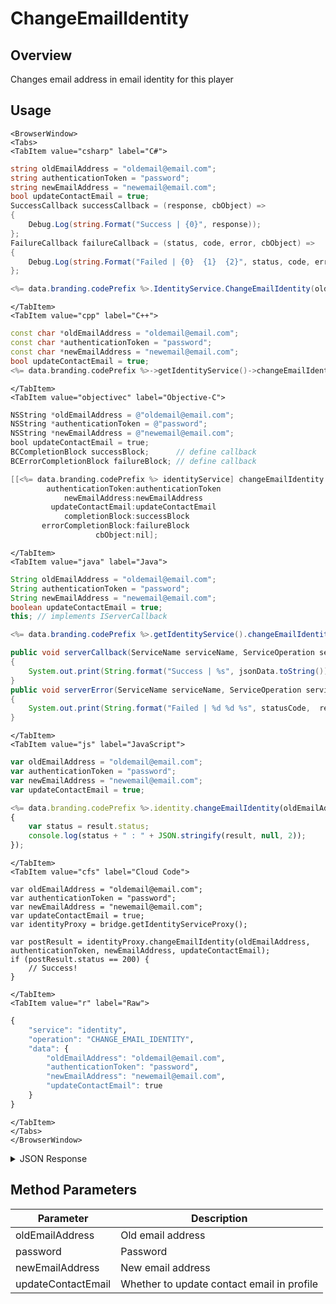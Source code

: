 # ChangeEmailIdentity
## Overview
Changes email address in email identity for this player

<PartialServop service_name="identity" operation_name="CHANGE_EMAIL_IDENTITY" />

## Usage

```mdx-code-block
<BrowserWindow>
<Tabs>
<TabItem value="csharp" label="C#">
```

```csharp
string oldEmailAddress = "oldemail@email.com";
string authenticationToken = "password";
string newEmailAddress = "newemail@email.com";
bool updateContactEmail = true;
SuccessCallback successCallback = (response, cbObject) =>
{
    Debug.Log(string.Format("Success | {0}", response));
};
FailureCallback failureCallback = (status, code, error, cbObject) =>
{
    Debug.Log(string.Format("Failed | {0}  {1}  {2}", status, code, error));
};

<%= data.branding.codePrefix %>.IdentityService.ChangeEmailIdentity(oldEmailAddress, authenticationToken, newEmailAddress, updateContactEmail, successCallback, failureCallback);
```

```mdx-code-block
</TabItem>
<TabItem value="cpp" label="C++">
```

```cpp
const char *oldEmailAddress = "oldemail@email.com";
const char *authenticationToken = "password";
const char *newEmailAddress = "newemail@email.com";
bool updateContactEmail = true;
<%= data.branding.codePrefix %>->getIdentityService()->changeEmailIdentity(oldEmailAddress, authenticationToken, newEmailAddress, updateContactEmail, this);
```

```mdx-code-block
</TabItem>
<TabItem value="objectivec" label="Objective-C">
```

```objectivec
NSString *oldEmailAddress = @"oldemail@email.com";
NSString *authenticationToken = @"password";
NSString *newEmailAddress = @"newemail@email.com";
bool updateContactEmail = true;
BCCompletionBlock successBlock;      // define callback
BCErrorCompletionBlock failureBlock; // define callback

[[<%= data.branding.codePrefix %> identityService] changeEmailIdentity:oldEmailAddress
        authenticationToken:authenticationToken
            newEmailAddress:newEmailAddress
         updateContactEmail:updateContactEmail
            completionBlock:successBlock
       errorCompletionBlock:failureBlock
                   cbObject:nil];
```

```mdx-code-block
</TabItem>
<TabItem value="java" label="Java">
```

```java
String oldEmailAddress = "oldemail@email.com";
String authenticationToken = "password";
String newEmailAddress = "newemail@email.com";
boolean updateContactEmail = true;
this; // implements IServerCallback

<%= data.branding.codePrefix %>.getIdentityService().changeEmailIdentity(oldEmailAddress, authenticationToken, newEmailAddress, updateContactEmail, this);

public void serverCallback(ServiceName serviceName, ServiceOperation serviceOperation, JSONObject jsonData)
{
    System.out.print(String.format("Success | %s", jsonData.toString()));
}
public void serverError(ServiceName serviceName, ServiceOperation serviceOperation, int statusCode, int reasonCode, String jsonError)
{
    System.out.print(String.format("Failed | %d %d %s", statusCode,  reasonCode, jsonError.toString()));
}
```

```mdx-code-block
</TabItem>
<TabItem value="js" label="JavaScript">
```

```javascript
var oldEmailAddress = "oldemail@email.com";
var authenticationToken = "password";
var newEmailAddress = "newemail@email.com";
var updateContactEmail = true;

<%= data.branding.codePrefix %>.identity.changeEmailIdentity(oldEmailAddress, authenticationToken, newEmailAddress, updateContactEmail, result =>
{
	var status = result.status;
	console.log(status + " : " + JSON.stringify(result, null, 2));
});
```

```mdx-code-block
</TabItem>
<TabItem value="cfs" label="Cloud Code">
```

```cfscript
var oldEmailAddress = "oldemail@email.com";
var authenticationToken = "password";
var newEmailAddress = "newemail@email.com";
var updateContactEmail = true;
var identityProxy = bridge.getIdentityServiceProxy();

var postResult = identityProxy.changeEmailIdentity(oldEmailAddress, authenticationToken, newEmailAddress, updateContactEmail);
if (postResult.status == 200) {
    // Success!
}
```

```mdx-code-block
</TabItem>
<TabItem value="r" label="Raw">
```

```r
{
	"service": "identity",
	"operation": "CHANGE_EMAIL_IDENTITY",
	"data": {
		"oldEmailAddress": "oldemail@email.com",
		"authenticationToken": "password",
		"newEmailAddress": "newemail@email.com",
		"updateContactEmail": true
	}
}
```

```mdx-code-block
</TabItem>
</Tabs>
</BrowserWindow>
```

<details>
<summary>JSON Response</summary>

```json
{
    "status": 200,
    "data": {
    }
}
```
</details>

## Method Parameters
Parameter | Description
--------- | -----------
oldEmailAddress | Old email address
password | Password
newEmailAddress | New email address
updateContactEmail | Whether to update contact email in profile


